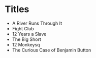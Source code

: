 # Titles

- A River Runs Through It
- Fight Club
- 12 Years a Slave
- The Big Short
- 12 Monkeysq
- The Curious Case of Benjamin Button

